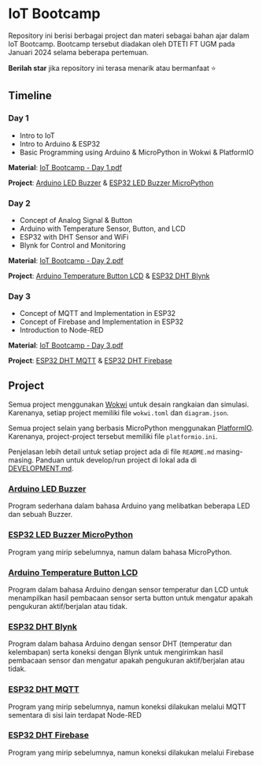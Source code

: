 # IoT Bootcamp

Repository ini berisi berbagai project dan materi sebagai bahan ajar dalam IoT Bootcamp.
Bootcamp tersebut diadakan oleh DTETI FT UGM pada Januari 2024 selama beberapa pertemuan.

**Berilah star** jika repository ini terasa menarik atau bermanfaat ⭐

## Timeline

### Day 1

-   Intro to IoT
-   Intro to Arduino & ESP32
-   Basic Programming using Arduino & MicroPython in Wokwi & PlatformIO

**Material**: [IoT Bootcamp - Day 1.pdf](<Materials/IoT Bootcamp - Day 1.pdf>)

**Project**: [Arduino LED Buzzer](#arduino-led-buzzer) & [ESP32 LED Buzzer MicroPython](#esp32-led-buzzer-micropython)

### Day 2

-   Concept of Analog Signal & Button
-   Arduino with Temperature Sensor, Button, and LCD
-   ESP32 with DHT Sensor and WiFi
-   Blynk for Control and Monitoring

**Material**: [IoT Bootcamp - Day 2.pdf](<Materials/IoT Bootcamp - Day 2.pdf>)

**Project**: [Arduino Temperature Button LCD](#arduino-temperature-button-lcd) & [ESP32 DHT Blynk](#esp32-dht-blynk)

### Day 3

-   Concept of MQTT and Implementation in ESP32
-   Concept of Firebase and Implementation in ESP32
-   Introduction to Node-RED

**Material**: [IoT Bootcamp - Day 3.pdf](<Materials/IoT Bootcamp - Day 3.pdf>)

**Project**: [ESP32 DHT MQTT](#esp32-dht-mqtt) & [ESP32 DHT Firebase](#esp32-dht-firebase)

## Project

Semua project menggunakan [Wokwi](https://wokwi.com) untuk desain rangkaian dan simulasi. Karenanya, setiap project memiliki file `wokwi.toml` dan `diagram.json`.

Semua project selain yang berbasis MicroPython menggunakan [PlatformIO](https://platformio.org). Karenanya, project-project tersebut memiliki file `platformio.ini`.

Penjelasan lebih detail untuk setiap project ada di file `README.md` masing-masing. Panduan untuk develop/run project di lokal ada di [DEVELOPMENT.md](DEVELOPMENT.md).

### [Arduino LED Buzzer](<Arduino LED Buzzer>)

Program sederhana dalam bahasa Arduino yang melibatkan beberapa LED dan sebuah Buzzer.

### [ESP32 LED Buzzer MicroPython](<ESP32 LED Buzzer MicroPython>)

Program yang mirip sebelumnya, namun dalam bahasa MicroPython.

### [Arduino Temperature Button LCD](<Arduino Temperature Button LCD>)

Program dalam bahasa Arduino dengan sensor temperatur dan LCD untuk menampilkan hasil pembacaan sensor serta button untuk mengatur apakah pengukuran aktif/berjalan atau tidak.

### [ESP32 DHT Blynk](<ESP32 DHT Blynk>)

Program dalam bahasa Arduino dengan sensor DHT (temperatur dan kelembapan) serta koneksi dengan Blynk untuk mengirimkan hasil pembacaan sensor dan mengatur apakah pengukuran aktif/berjalan atau tidak.

### [ESP32 DHT MQTT](<ESP32 DHT MQTT>)

Program yang mirip sebelumnya, namun koneksi dilakukan melalui MQTT sementara di sisi lain terdapat Node-RED

### [ESP32 DHT Firebase](<ESP32 DHT Firebase>)

Program yang mirip sebelumnya, namun koneksi dilakukan melalui Firebase
